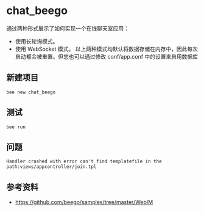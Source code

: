 # chat_beego
通过两种形式展示了如何实现一个在线聊天室应用：

- 使用长轮询模式。
- 使用 WebSocket 模式。
以上两种模式均默认将数据存储在内存中，因此每次启动都会被重置。但您也可以通过修改 conf/app.conf 中的设置来启用数据库

## 新建项目
```
bee new chat_beego
```
## 测试
```
bee run 
```

## 问题
```
Handler crashed with error can't find templatefile in the path:views/appcontroller/join.tpl
```
## 参考资料
* https://github.com/beego/samples/tree/master/WebIM